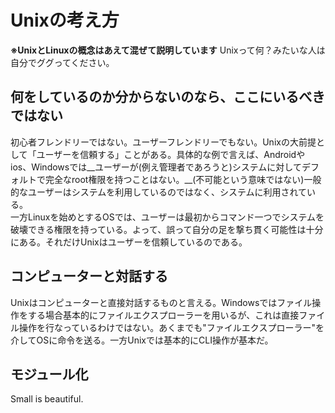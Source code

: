 # Unixの考え方
__※UnixとLinuxの概念はあえて混ぜて説明しています__
Unixって何？みたいな人は自分でググってください。  
## 何をしているのか分からないのなら、ここにいるべきではない
初心者フレンドリーではない。ユーザーフレンドリーでもない。Unixの大前提として「ユーザーを信頼する」ことがある。具体的な例で言えば、Androidやios、Windowsでは__ユーザーが(例え管理者であろうと)システムに対してデフォルトで完全なroot権限を持つことはない。__(不可能という意味ではない)一般的なユーザーはシステムを利用しているのではなく、システムに利用されている。  
一方Linuxを始めとするOSでは、ユーザーは最初からコマンド一つでシステムを破壊できる権限を持っている。よって、誤って自分の足を撃ち貫く可能性は十分にある。それだけUnixはユーザーを信頼しているのである。
## コンピューターと対話する
Unixはコンピューターと直接対話するものと言える。Windowsではファイル操作をする場合基本的にファイルエクスプローラーを用いるが、これは直接ファイル操作を行なっているわけではない。あくまでも"ファイルエクスプローラー"を介してOSに命令を送る。一方Unixでは基本的にCLI操作が基本だ。
## モジュール化
Small is beautiful.


